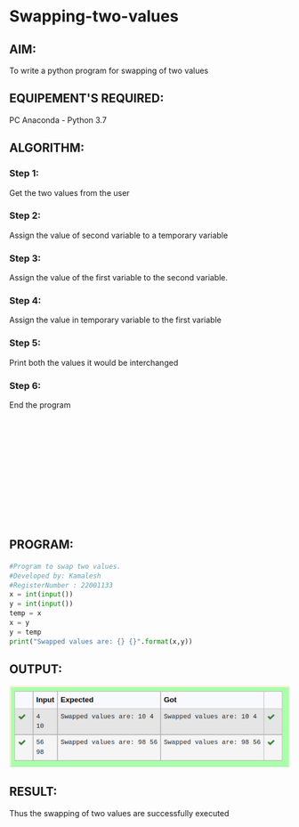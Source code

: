 # Swapping-two-values
## AIM:
To write a python program for swapping of two values
## EQUIPEMENT'S REQUIRED: 
PC
Anaconda - Python 3.7
## ALGORITHM: 
### Step 1:
Get the two values from the user
### Step 2: 
Assign the value of second variable to a temporary variable 
### Step 3: 
Assign the value of the first variable to the second variable.
### Step 4:  
Assign the value in temporary variable to the first variable
### Step 5: 
Print both the values it would be interchanged
### Step 6: 
End the program

</br>
</br>
</br>
</br>
</br>
</br>
</br>
</br>
</br>
</br>
</br>

## PROGRAM:
```python
#Program to swap two values.
#Developed by: Kamalesh
#RegisterNumber : 22001133
x = int(input())
y = int(input())
temp = x
x = y
y = temp
print("Swapped values are: {} {}".format(x,y))
```
## OUTPUT: 
![output](/Output1.png)

     

## RESULT:
Thus the swapping of two values are successfully executed



